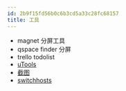 ```yaml
---
id: 2b9f15fd56b0c6b3cd5a33c28fc68157
title: 工具
---
```


- magnet 分屏工具
- qspace finder 分屏
- trello todolist
- [uTools](https://u.tools/)
- [截图](https://jietu.qq.com/)
- [switchhosts](https://oldj.github.io/SwitchHosts/)
